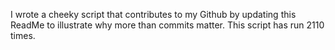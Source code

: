 I wrote a cheeky script that contributes to my Github by updating this ReadMe to illustrate why more than commits matter. This script has run 2110 times.